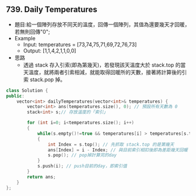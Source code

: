 ## 739. Daily Temperatures
- 題目:給一個陣列存放不同天的溫度，回傳一個陣列，其值為還要幾天才回暖，若無則回傳"0";
- Example
    - Input: temperatures = [73,74,75,71,69,72,76,73]
    - Output: [1,1,4,2,1,1,0,0]
- 思路
    - 透過 stack 存入引索(即為第幾天)，若發現該天溫度大於 stack.top 的當天溫度，就將兩者引索相減，就能取得回暖所的天數，接著將計算後的引索 stack.pop 掉。
```cpp
class Solution {
public:
    vector<int> dailyTemperatures(vector<int>& temperatures) {
        vector<int> ans(temperatures.size(), 0); // 預設所有天數為 0
        stack<int> s;// 存放溫度的「索引」

        for (int i=0; i<temperatures.size(); i++)
        {
            while(s.empty()!=true && temperatures[i] > temperatures[s.top()]) //若 目前這天的溫度 大於 stack.top 的溫度，則代表發現回暖了
            {
                int Index = s.top(); // 先抓取 stack.top 的是第幾天
                ans[Index] = i - Index; // 與目前索引相扣後即為差距幾天回暖
                s.pop(); // pop掉計算完的day
            }
            s.push(i); // push目前的day，即索引值
        }
        return ans;
    }
};
```
